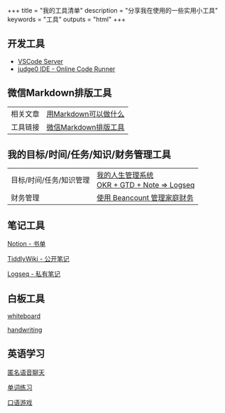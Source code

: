 +++
title = "我的工具清单"
description = "分享我在使用的一些实用小工具"
keywords = "工具"
outputs = "html"
+++

## 开发工具

- [VSCode Server](https://code.bmpi.dev)
- [judge0 IDE - Online Code Runner](https://ide.judge0.com/)

## 微信Markdown排版工具

| | |
| -- | -- |
| 相关文章 | [用Markdown可以做什么](/dev/what-markdown-can-do) |
| 工具链接 | [微信Markdown排版工具](https://wechat.bmpi.dev) |

## 我的目标/时间/任务/知识/财务管理工具

| | |
| -- | -- |
| 目标/时间/任务/知识管理 | [我的人生管理系统](/self/life-in-plain-text/)<div style="text-align:left;border-top-style:dotted;border-top-color:#eee;border-top-width:1px;">[OKR + GTD + Note => Logseq](/self/okr-gtd-note-logseq/) |
| 财务管理 | [使用 Beancount 管理家庭财务](/self/beancount-my-accounting-tool-v2/) |

## 笔记工具

[Notion - 书单](https://www.notion.so/mdw/Inbox-1fb2a7e9d72747a4ba7aea5cb4541f3f)

[TiddlyWiki - 公开笔记](https://wiki.bmpi.dev)

[Logseq - 私有笔记](https://logseq.xyz/)

## 白板工具

[whiteboard](https://wb.bmpi.dev)

[handwriting](https://hw.bmpi.dev)

## 英语学习

[匿名语音聊天](https://free4.chat)

[单词练习](https://word.bmpi.dev)

[口语游戏](https://esl.bmpi.dev/)
